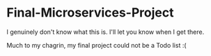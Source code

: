# Final-Microservices-Project
I genuinely don't know what this is. I'll let you know when I get there. 

Much to my chagrin, my final project could not be a Todo list :(
